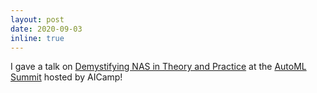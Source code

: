 ```yaml
---
layout: post
date: 2020-09-03
inline: true 
---
```


I gave a talk on [Demystifying NAS in Theory and Practice](https://www.youtube.com/watch?v=gVTl8mGWxt4) at the [AutoML Summit](http://automl20.xnextcon.com/) hosted by AICamp!
